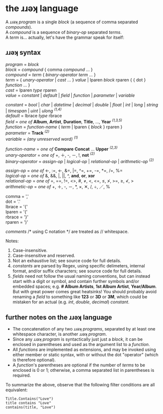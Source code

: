 ﻿# the ɹɹǝʞ language

A ɹɹǝʞ _program_ is a single _block_ (a sequence of comma separated _compounds_).  
A _compound_ is a sequence of _binary-op_ separated _terms_.  
A _term_ is... actually, let's have the grammar speak for itself:  

## ɹɹǝʞ syntax

_program_ = _block_  
_block_ = _compound_ \{ comma _compound_ ... \}  
_compound_ = _term_ \{ _binary-operator_ _term_ ... \}  
_term_ = \{ _unary-operator_ | _cast_ ... \} _value_ | lparen _block_ rparen \{ \{ dot \} _function_ ... \}  
_cast_ = lparen _type_ rparen  
_value_ = _constant_ | _default_ | _field_ | _function_ | _parameter_ | _variable_  

_constant_ = _bool_ | _char_ | _datetime_ | _decimal_ | _double_ | _float_ | _int_ | _long_ | _string_ | _timespan_ | _uint_ | _ulong_ <sup>_(1,4)_</sup>  
_default_ = lbrace _type_ rbrace  
_field_ = _one of_ **Album**, **Artist**, **Duration**, **Title**, ..., **Year** <sup>_(1,3,5)_</sup>  
_function_ = _function-name_ \{ _term_ | lparen \{ _block_ \} rparen \}  
_parameter_ = **Track** <sup>_(2)_</sup>  
_variable_ = _(any unreserved word)_ <sup>_(1)_</sup>  

_function-name_ = _one of_ **Compare** **Concat** ... **Upper** <sup>_(2,3)_</sup>  
_unary-operator_ = _one of_ +, ＋, -, －, !, **not** <sup>_(2)_</sup>  
_binary-operator_ = _assign-op_ | _logical-op_ | _relational-op_ | _arithmetic-op_ <sup>_(2)_</sup>  

_assign-op_ = _one of_ <-, :=, ←, &=, |=, \^=, +=, -=, \*=, /=, %=  
_logical-op_ = _one of_ &, &&, |, ||, ^, **and**, **or**, **xor**  
_relational-op_ = _one of_ =, ==, !=, <>, #, ≠, <, \<=, ≤, ≯, >=, ≥, ≮, >  
_arithmetic-op_ = _one of_ +, ＋, -, －, *, ×, ✕, /, ÷, ／, %  

comma = ','  
dot = '.'  
lbrace = '{'  
lparen = '('  
rbrace = '}'  
rparen = ')'  

_comments_ /* using C notation */ are treated as // whitespace.  

Notes:  
1. Case-insensitive.  
2. Case-insensitive and reserved.  
3. Not an exhaustive list; see source code for full details.  
4. _constants_ are parsed by Regex, using specific delimeters, internal format, and/or suffix characters; see source code for full details.  
5. _fields_ need not follow the usual naming conventions, but can instead start with a digit or symbol, and contain further symbols and/or embedded spaces; e.g. **\#&nbsp;Album&nbsp;Artists**, **1st&nbsp;Album&nbsp;Artist**, **Year/Album**. But with great power comes great heatsinks! You should probably avoid renaming a _field_ to something like **123** or **3D** or **3M**, which could be mistaken for an actual (e.g. _int_, _double_, _decimal_) _constant_.  

## further notes on the ɹɹǝʞ language  

- The concatenation of any two ɹɹǝʞ _programs_, separated by at least one whitespace character, is another ɹɹǝʞ _program_.  
- Since any ɹɹǝʞ _program_ is syntactically just just a _block_, it can be enclosed in parentheses and used as the argument list to a _function_.  
- All _functions_ are implemented as extensions, and may be invoked using either member or static syntax, with or without the dot "operator" (which is therefore optional).  
- A _function_'s parentheses are optional if the number of _terms_ to be enclosed is 0 or 1; otherwise, a comma separated list in parentheses is required.  

To summarize the above, observe that the following filter conditions are all equivalent:

    Title.Contains("Love")
    title contains "Love"
    contains(title, "Love")

